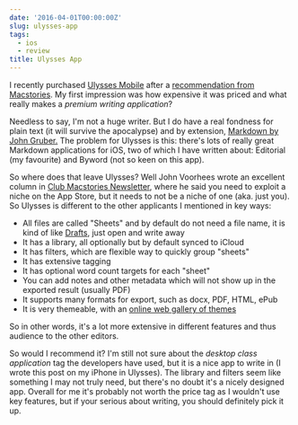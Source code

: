 ```yaml
---
date: '2016-04-01T00:00:00Z'
slug: ulysses-app
tags:
  - ios
  - review
title: Ulysses App
---
```


I recently purchased
[Ulysses Mobile](https://geo.itunes.apple.com/ie/app/ulysses-mobile/id950335311?mt=8&uo=4&at=1001l4PJ)
after a
[recommendation from Macstories](https://www.macstories.net/reviews/review-ulysses-2-5-for-ipad-and-now-iphone/).
My first impression was how expensive it was priced and what really makes a
_premium writing application_?

Needless to say, I'm not a huge writer. But I do have a real fondness for plain
text (it will survive the apocalypse) and by extension,
[Markdown by John Gruber.](https://daringfireball.net/projects/markdown/) The
problem for Ulysses is this: there's lots of really great Markdown applications
for iOS, two of which I have written about: Editorial (my favourite) and Byword
(not so keen on this app).

So where does that leave Ulysses? Well John Voorhees wrote an excellent column
in [Club Macstories Newsletter](https://www.macstories.net/club/), where he said
you need to exploit a niche on the App Store, but it needs to not be a niche of
one (aka. just you). So Ulysses is different to the other applicants I mentioned
in key ways:

- All files are called "Sheets" and by default do not need a file name, it is
  kind of like
  [Drafts](https://geo.itunes.apple.com/ie/app/drafts-4-quickly-capture-notes/id905337691?mt=8&uo=4&at=1001l4PJ),
  just open and write away
- It has a library, all optionally but by default synced to iCloud
- It has filters, which are flexible way to quickly group "sheets"
- It has extensive tagging
- It has optional word count targets for each "sheet"
- You can add notes and other metadata which will not show up in the exported
  result (usually PDF)
- It supports many formats for export, such as docx, PDF, HTML, ePub
- It is very themeable, with an
  [online web gallery of themes](http://styles.ulyssesapp.com/)

So in other words, it's a lot more extensive in different features and thus
audience to the other editors.

So would I recommend it? I'm still not sure about the _desktop class
application_ tag the developers have used, but it is a nice app to write in (I
wrote this post on my iPhone in Ulysses). The library and filters seem like
something I may not truly need, but there's no doubt it's a nicely designed app.
Overall for me it's probably not worth the price tag as I wouldn't use key
features, but if your serious about writing, you should definitely pick it up.
